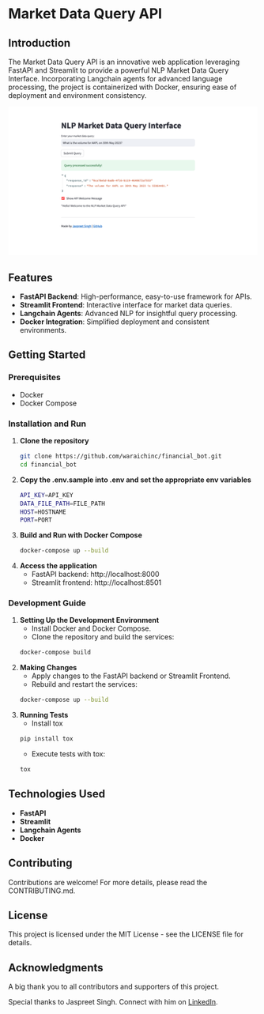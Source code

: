 # Market Data Query API

## Introduction

The Market Data Query API is an innovative web application leveraging FastAPI and Streamlit to provide a powerful NLP Market Data Query Interface. Incorporating Langchain agents for advanced language processing, the project is containerized with Docker, ensuring ease of deployment and environment consistency.

![Market Data Query API](images/market-data-query.png)

## Features

- **FastAPI Backend**: High-performance, easy-to-use framework for APIs.
- **Streamlit Frontend**: Interactive interface for market data queries.
- **Langchain Agents**: Advanced NLP for insightful query processing.
- **Docker Integration**: Simplified deployment and consistent environments.

## Getting Started

### Prerequisites

- Docker
- Docker Compose

### Installation and Run

1. **Clone the repository**
   ```bash
   git clone https://github.com/waraichinc/financial_bot.git
   cd financial_bot
   ```
2. **Copy the .env.sample into .env and set the appropriate env variables**
   ```bash
   API_KEY=API_KEY
   DATA_FILE_PATH=FILE_PATH
   HOST=HOSTNAME
   PORT=PORT
   ```
3. **Build and Run with Docker Compose**
   ```bash
   docker-compose up --build
   ```
4. **Access the application**
   - FastAPI backend: http://localhost:8000
   - Streamlit frontend: http://localhost:8501

### Development Guide

1. **Setting Up the Development Environment**
   - Install Docker and Docker Compose.
   - Clone the repository and build the services:
   ```bash
   docker-compose build
   ```
2. **Making Changes**
   - Apply changes to the FastAPI backend or Streamlit Frontend.
   - Rebuild and restart the services:
   ```bash
   docker-compose up --build
   ```
3. **Running Tests**
   - Install tox
   ```bash
   pip install tox
   ```
   - Execute tests with tox:
   ```bash
   tox
   ```

## Technologies Used

- **FastAPI**
- **Streamlit**
- **Langchain Agents**
- **Docker**

## Contributing

Contributions are welcome! For more details, please read the CONTRIBUTING.md.

## License

This project is licensed under the MIT License - see the LICENSE file for details.

## Acknowledgments

A big thank you to all contributors and supporters of this project.

Special thanks to Jaspreet Singh. Connect with him on [LinkedIn](https://www.linkedin.com/in/waraichinc/).
